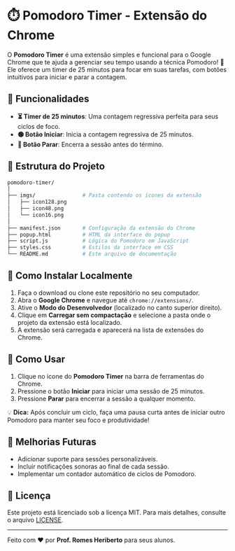 # ⏱️ Pomodoro Timer - Extensão do Chrome

O **Pomodoro Timer** é uma extensão simples e funcional para o Google Chrome que te ajuda a gerenciar seu tempo usando a técnica Pomodoro! 🍅 Ele oferece um timer de 25 minutos para focar em suas tarefas, com botões intuitivos para iniciar e parar a contagem.

## 🌟 Funcionalidades

- **⏳ Timer de 25 minutos**: Uma contagem regressiva perfeita para seus ciclos de foco.
- **🟢 Botão Iniciar**: Inicia a contagem regressiva de 25 minutos.
- **🔴 Botão Parar**: Encerra a sessão antes do término.

## 📂 Estrutura do Projeto

```bash
pomodoro-timer/
│
├── imgs/               # Pasta contendo os ícones da extensão
│   ├── icon128.png
│   ├── icon48.png
│   └── icon16.png
│
├── manifest.json       # Configuração da extensão do Chrome
├── popup.html          # HTML da interface do popup
├── script.js           # Lógica do Pomodoro em JavaScript
├── styles.css          # Estilos da interface em CSS
└── README.md           # Este arquivo de documentação
```

## 🚀 Como Instalar Localmente

1. Faça o download ou clone este repositório no seu computador.
2. Abra o **Google Chrome** e navegue até `chrome://extensions/`.
3. Ative o **Modo do Desenvolvedor** (localizado no canto superior direito).
4. Clique em **Carregar sem compactação** e selecione a pasta onde o projeto da extensão está localizado.
5. A extensão será carregada e aparecerá na lista de extensões do Chrome.

## 🎯 Como Usar

1. Clique no ícone do **Pomodoro Timer** na barra de ferramentas do Chrome.
2. Pressione o botão **Iniciar** para iniciar uma sessão de 25 minutos.
3. Pressione **Parar** para encerrar a sessão a qualquer momento.

💡 **Dica:** Após concluir um ciclo, faça uma pausa curta antes de iniciar outro Pomodoro para manter seu foco e produtividade!

## 🚧 Melhorias Futuras

- Adicionar suporte para sessões personalizáveis.
- Incluir notificações sonoras ao final de cada sessão.
- Implementar um contador automático de ciclos de Pomodoro.

## 📜 Licença

Este projeto está licenciado sob a licença MIT. Para mais detalhes, consulte o arquivo [LICENSE](LICENSE).

---

Feito com ❤️ por **Prof. Romes Heriberto** para seus alunos.
